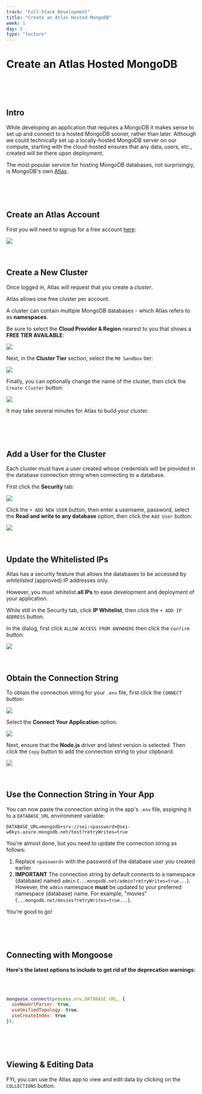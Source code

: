 ```yaml
---
track: "Full-Stack Development"
title: "Create an Atlas Hosted MongoDB"
week: 1
day: 5
type: "lecture"
---
```




# Create an Atlas Hosted MongoDB

<br>
<br>
<br>

## Intro

While developing an application that requires a MongoDB it makes sense to set up and connect to a hosted MongoDB sooner, rather than later. Although we could technically set up a locally-hosted MongoDB server on our compute, starting with the cloud-hosted ensures that any data, users, etc., created will be there upon deployment.

The most popular service for hosting MongoDB databases, not surprisingly, is MongoDB's own [Atlas](https://www.mongodb.com/cloud/atlas).

<br>
<br>
<br>


## Create an Atlas Account

First you will need to signup for a free account [here](https://account.mongodb.com/account/login):

<img src="https://i.imgur.com/hRt0WjG.png">

<br>
<br>
<br>


## Create a New Cluster

Once logged in, Atlas will request that you create a _cluster_.

Atlas allows one free cluster per account.

A cluster can contain multiple MongoDB databases - which Atlas refers to as **namespaces**.

Be sure to select the **Cloud Provider & Region** nearest to you that shows a **FREE TIER AVAILABLE**:

<img src="https://i.imgur.com/CfAIM5P.png">

Next, in the **Cluster Tier** section, select the `M0 Sandbox` tier:

<img src="https://i.imgur.com/ihwXdHv.png">

Finally, you can optionally change the name of the cluster, then click the `Create Cluster` button:

<img src="https://i.imgur.com/qmHr9o2.png">

It may take several minutes for Atlas to build your cluster.

<br>
<br>
<br>


## Add a User for the Cluster

Each cluster must have a user created whose credentials will be provided in the database connection string when connecting to a database.

First click the **Security** tab:

<img src="https://i.imgur.com/B5b75do.png">

Click the `+ ADD NEW USER` button, then enter a username, password, select the **Read and write to any database** option, then click the `Add User` button:

<img src="https://i.imgur.com/CU8R4d2.png">


<br>
<br>
<br>


## Update the Whitelisted IPs

Atlas has a security feature that allows the databases to be accessed by _whitelisted_ (approved) IP addresses only.

However, you must whitelist **all IPs** to ease development and deployment of your application.

While still in the Security tab, click **IP Whitelist**, then click the `+ ADD IP ADDRESS` button.

In the dialog, first click `ALLOW ACCESS FROM ANYWHERE` then click the `Confirm` button:

<img src="https://i.imgur.com/iO7dMbz.png">


<br>
<br>
<br>


## Obtain the Connection String

To obtain the connection string for your `.env` file, first click the `CONNECT` button:

<img src="https://i.imgur.com/hwN2Os2.png">

Select the **Connect Your Application** option:

<img src="https://i.imgur.com/qMOAxVV.png">

Next, ensure that the **Node.js** driver and latest version is selected.  Then click the `Copy` button to add the connection string to your clipboard:

<img src="https://i.imgur.com/lt1NyzH.png">


<br>
<br>
<br>


## Use the Connection String in Your App

You can now paste the connection string in the app's `.env` file, assigning it to a `DATABASE_URL` environment variable:

```shell
DATABASE_URL=mongodb+srv://sei:<password>@sei-w0kys.azure.mongodb.net/test?retryWrites=true
```

You're almost done, but you need to update the connection string as follows:

1. Replace `<password>` with the password of the database user you created earlier.
2. **IMPORTANT** The connection string by default connects to a namespace (database) named `admin` (`...mongodb.net/admin?retryWrites=true...`).  However, the `admin` namespace **must** be updated to your preferred namespace (database) name.  For example, "movies" (`...mongodb.net/movies?retryWrites=true...`).

You're good to go!

<br>
<br>
<br>


## Connecting with Mongoose

**Here's the latest options to include to get rid of the deprecation warnings:**

<br>
<br>


```js
mongoose.connect(process.env.DATABASE_URL, {
  useNewUrlParser: true,
  useUnifiedTopology: true,
  useCreateIndex: true
});
```

<br>
<br>
<br>



## Viewing & Editing Data

FYI, you can use the Atlas app to view and edit data by clicking on the `COLLECTIONS` button.

  


